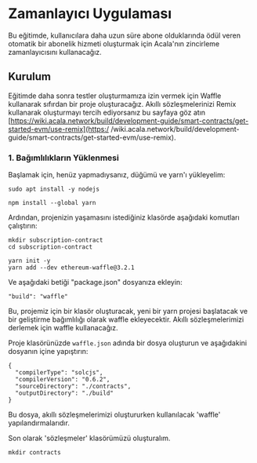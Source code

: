 # Zamanlayıcı Uygulaması

Bu eğitimde, kullanıcılara daha uzun süre abone olduklarında ödül veren otomatik bir abonelik hizmeti oluşturmak için Acala'nın zincirleme zamanlayıcısını kullanacağız.

## Kurulum

Eğitimde daha sonra testler oluşturmamıza izin vermek için Waffle kullanarak sıfırdan bir proje oluşturacağız. Akıllı sözleşmelerinizi Remix kullanarak oluşturmayı tercih ediyorsanız bu sayfaya göz atın [https://wiki.acala.network/build/development-guide/smart-contracts/get-started-evm/use-remix](https:/ /wiki.acala.network/build/development-guide/smart-contracts/get-started-evm/use-remix).

### 1. Bağımlılıkların Yüklenmesi

Başlamak için, henüz yapmadıysanız, düğümü ve yarn'ı yükleyelim:

```text
sudo apt install -y nodejs

npm install --global yarn
```

Ardından, projenizin yaşamasını istediğiniz klasörde aşağıdaki komutları çalıştırın:

```text
mkdir subscription-contract
cd subscription-contract

yarn init -y
yarn add --dev ethereum-waffle@3.2.1
```

Ve aşağıdaki betiği "package.json" dosyanıza ekleyin:
```text
"build": "waffle"
```

Bu, projemiz için bir klasör oluşturacak, yeni bir yarn projesi başlatacak ve bir geliştirme bağımlılığı olarak waffle ekleyecektir. Akıllı sözleşmelerimizi derlemek için waffle kullanacağız.

Proje klasörünüzde `waffle.json` adında bir dosya oluşturun ve aşağıdakini dosyanın içine yapıştırın:

```text
{
  "compilerType": "solcjs",
  "compilerVersion": "0.6.2",
  "sourceDirectory": "./contracts",
  "outputDirectory": "./build"
}
```
Bu dosya, akıllı sözleşmelerimizi oluştururken kullanılacak 'waffle' yapılandırmalarıdır.

Son olarak 'sözleşmeler' klasörümüzü oluşturalım.

```text
mkdir contracts
```
